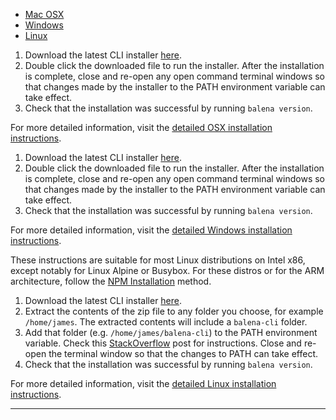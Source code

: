 <div>
  <ul class="nav nav-tabs" role="tablist">
    <li role="presentation" class="active"><a href="#cli-osx" aria-controls="cli-osx" role="tab" data-toggle="tab">Mac OSX</a></li>
    <li role="presentation"><a href="#cli-windows" aria-controls="cli-windows" role="tab" data-toggle="tab">Windows</a></li>
    <li role="presentation"><a href="#cli-linux" aria-controls="cli-linux" role="tab" data-toggle="tab">Linux</a></li>
  </ul>
  <div class="tab-content">
    <div role="tabpanel" class="tab-pane active" id="cli-osx">
      <p>
        <ol>
          <li>
            Download the latest CLI installer <a href="" class="cli-download-link">here</a>.
          </li>
          <li>
            Double click the downloaded file to run the installer. After the installation is complete, close and re-open any open command terminal windows so that changes made by the installer to the PATH environment variable can take effect.
          </li>
          <li>
            Check that the installation was successful by running <code>balena version</code>.
          </li>
        </ol>
      </p>
      <p>
        For more detailed information, visit the <a href="https://github.com/balena-io/balena-cli/blob/master/INSTALL-MAC.md" target="_blank">detailed OSX installation instructions</a>. 
      </p>
	  </div>
    <div role="tabpanel" class="tab-pane" id="cli-windows">
      <p>
        <ol>
          <li>
            Download the latest CLI installer <a href="" class="cli-download-link">here</a>.
          </li>
          <li>
            Double click the downloaded file to run the installer. After the installation is complete, close and re-open any open command terminal windows so that changes made by the installer to the PATH environment variable can take effect.
          </li>
          <li>
            Check that the installation was successful by running <code>balena version</code>.
          </li>
        </ol>
      </p>
      <p>
        For more detailed information, visit the <a href="https://github.com/balena-io/balena-cli/blob/master/INSTALL-WINDOWS.md" target="_blank">detailed Windows installation instructions</a>. 
      </p>
    </div>
    <div role="tabpanel" class="tab-pane" id="cli-linux">
      <p>
        These instructions are suitable for most Linux distributions on Intel x86, except notably for Linux Alpine or Busybox. For these distros or for the ARM architecture, follow the <a href="https://github.com/balena-io/balena-cli/blob/master/INSTALL-ADVANCED.md#npm-installation" target="_blank">NPM Installation</a> method.
      </p>
      <p>
        <ol>
          <li>
            Download the latest CLI installer <a href="" class="cli-download-link">here</a>.
          </li>
          <li>
            Extract the contents of the zip file to any folder you choose, for example <code>/home/james</code>. The extracted contents will include a <code>balena-cli</code> folder.
          </li>
          <li>
            Add that folder (e.g. <code>/home/james/balena-cli</code>) to the PATH environment variable. Check this <a href="https://stackoverflow.com/questions/14637979/how-to-permanently-set-path-on-linux-unix" target="_blank">StackOverflow</a> post for instructions. Close and re-open the terminal window so that the changes to PATH can take effect.
          </li>
          <li>
            Check that the installation was successful by running <code>balena version</code>.
          </li>
        </ol>
      </p>
      <p>
        For more detailed information, visit the <a href="https://github.com/balena-io/balena-cli/blob/master/INSTALL-LINUX.md" target="_blank">detailed Linux installation instructions</a>. 
      </p>
    </div>
  </div>
</div>
<script type="text/javascript">
  window.addEventListener('load', function () {
    jQuery.getJSON('https://api.github.com/repos/balena-io/balena-cli/releases/latest', function (results) {
      var baseDownloadString = `https://github.com/balena-io/balena-cli/releases/download/${results.tag_name}/balena-cli-${results.tag_name}`
      jQuery('#cli-osx .cli-download-link').attr('href', `${baseDownloadString}-macOS-x64-installer.pkg`)
      jQuery('#cli-windows .cli-download-link').attr('href', `${baseDownloadString}-windows-x64-installer.exe`)
      jQuery('#cli-linux .cli-download-link').attr('href', `${baseDownloadString}-linux-x64-standalone.zip`)
    })
  })
</script>

<hr />
